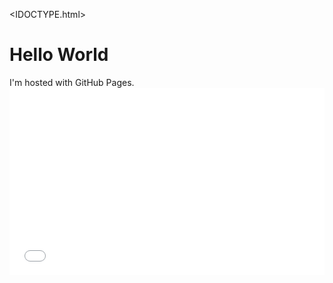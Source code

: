 <IDOCTYPE.html>
<html>
<body>
  <h1>Hello World</h1>
  <p1>I'm hosted with GitHub Pages.</p1>
  <iframe src="//www.pixton.com/embed/vzdaextt" frameborder="0" width="100%" height="300" allowfullscreen></iframe>
</body>
</html>
